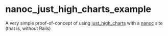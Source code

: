 nanoc_just_high_charts_example
==============================

A very simple proof-of-concept of using [just_high_charts](https://github.com/StevenClontz/just_high_charts) with a [nanoc](http://nanoc.ws) site
(that is, without Rails)